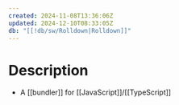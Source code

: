 ```yaml
---
created: 2024-11-08T13:36:06Z
updated: 2024-12-10T08:33:05Z
db: "[[!db/sw/Rolldown|Rolldown]]"
---
```

# Description
- A [[bundler]] for [[JavaScript]]/[[TypeScript]]